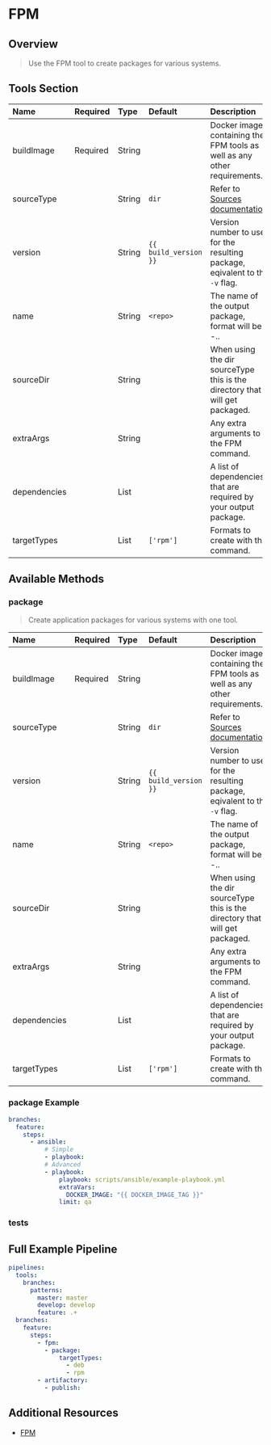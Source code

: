# FPM

## Overview

> Use the FPM tool to create packages for various systems.

## Tools Section

| Name         | Required   | Type   | Default               | Description                                                                         |
|:-------------|:-----------|:-------|:----------------------|:------------------------------------------------------------------------------------|
| buildImage   | Required   | String |                       | Docker image containing the FPM tools as well as any other requirements.            |
| sourceType   |            | String | `dir`                 | Refer to [Sources documentation](http://fpm.readthedocs.io/en/latest/sources.html). |
| version      |            | String | `{{ build_version }}` | Version number to use for the resulting package, eqivalent to the `-v` flag.        |
| name         |            | String | `<repo>`              | The name of the output package, format will be <name>-<version>.<target>.           |
| sourceDir    |            | String |                       | When using the dir sourceType this is the directory that will get packaged.         |
| extraArgs    |            | String |                       | Any extra arguments to the FPM command.                                             |
| dependencies |            | List   |                       | A list of dependencies that are required by your output package.                    |
| targetTypes  |            | List   | `['rpm']`             | Formats to create with the command.                                                 |

## Available Methods

### package

> Create application packages for various systems with one tool.

| Name         | Required   | Type   | Default               | Description                                                                         |
|:-------------|:-----------|:-------|:----------------------|:------------------------------------------------------------------------------------|
| buildImage   | Required   | String |                       | Docker image containing the FPM tools as well as any other requirements.            |
| sourceType   |            | String | `dir`                 | Refer to [Sources documentation](http://fpm.readthedocs.io/en/latest/sources.html). |
| version      |            | String | `{{ build_version }}` | Version number to use for the resulting package, eqivalent to the `-v` flag.        |
| name         |            | String | `<repo>`              | The name of the output package, format will be <name>-<version>.<target>.           |
| sourceDir    |            | String |                       | When using the dir sourceType this is the directory that will get packaged.         |
| extraArgs    |            | String |                       | Any extra arguments to the FPM command.                                             |
| dependencies |            | List   |                       | A list of dependencies that are required by your output package.                    |
| targetTypes  |            | List   | `['rpm']`             | Formats to create with the command.                                                 |

### package Example

```yaml
branches:
  feature:
    steps:
      - ansible:
          # Simple
          - playbook:
          # Advanced
          - playbook:
              playbook: scripts/ansible/example-playbook.yml
              extraVars:
                DOCKER_IMAGE: "{{ DOCKER_IMAGE_TAG }}"
              limit: qa
```

### tests

## Full Example Pipeline

```yaml
pipelines:
  tools:
    branches:
      patterns:
        master: master
        develop: develop
        feature: .+
  branches:
    feature:
      steps:
        - fpm:
          - package:
              targetTypes:
                - deb
                - rpm
        - artifactory:
          - publish:
```

## Additional Resources

* [FPM](https://github.com/jordansissel/fpm)